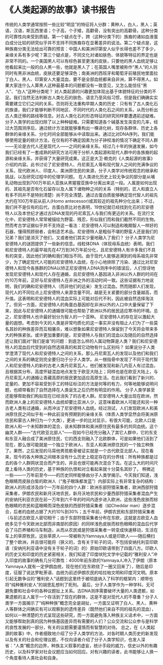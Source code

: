 # 《人类起源的故事》读书报告

传统的人类学通常按照一些比较“明显”的特征将人分群：黄种人，白人，黑人；英语，汉语，斯瓦西里语；个子高，个子矮，高颧骨，没有突出的高颧骨。这种分类的可靠性向来受到质疑。第一个疑点在于，跨（这种分类下的）族裔的诸如血液蛋白成分比较的研究似乎并不支持不同族裔存在显著差异的说法。第二个疑点是，这种族裔分类无法给出可靠的预言：中国人和美洲印第安人似乎长得也差不了多少，亲缘关系有多少呢？第三个疑点是，不同文化对诸如肤色、体貌等特征的界定也是非常不同的。一个美国黑人可以有棕色甚至更浅的皮肤，只要他的黑人血统足够让他看起来比一般的白人黑一些，他就是黑人了；在英国人嘴里被称作“黑人”的人则同时有黑非洲血统，皮肤还要足够深色；南美洲的西班牙和葡萄牙前殖民地里面拉丁白人、黑人、印第安人大量混血，要不是全部血统都来自非洲，算不得黑人。如果大家连什么人算黑人这种最基本的问题都没有一致意见，又怎么能信任“黑人”、“白人”这种分类呢？
对人类起源的兴趣更加体现出基于体貌特征的分类的不足。我们当然无法判断古人类化石的肤色、语言乃至风俗习惯，但是我们确确实实需要建立它们之间的关系，否则将无法重构早期人类的历史：只有有了古人类化石的族谱，我们才能够判断不同地区、不同时代的人类化石之间的关系，从而分析出古人类迁移的路线等信息。对古人类化石的形态特征的研究同样要遭遇前述疑难。
分子人类学的出现扫除了以上种种疑难。只需要知道各个碱基发生突变的几率，经过大范围测序后，通过统计方法就能够重构出一棵进化树，现存各群体、历史上各群体的亲缘关系、分化时间全部能够从中读取出来。通过比对DNA序列，我们能够使用定量的统计方法，在仅有的不确定因素为分子钟校准的情况下确定不同人群——无论是古代人还是现代人——之间的亲缘关系。经过几十年的快速发展，如今我们已经有了一套成熟的研究方法可用于分析人类起源和现代人群中的各族裔的起源和亲缘关系，并获得了大量研究成果。这正是大卫·赖克的《人类起源的故事》介绍的内容。此书讨论了尼安德特人、丹尼索瓦人等和现代智人之间的充满争议的关系，现代欧洲人、印度人、美洲原住民的来源，分子人类学对传统观念的继承和挑战，以及研究过程中的伦理学问题。
在人类进化历史上较无争议的部分是从哺乳动物出现到700万年前人亚族从黑猩猩亚族中分离出来这一段。人属是如何出现的、其祖先是否有化石留存以及人属下诸物种之间的关系（特别的，匠人和直立人有多不同并不是特别清楚）尚不完全清楚。通过古蛋白质能够确定现代智人的祖先大约在100万年前从前人(Homo antecessor)或其较近的祖先种分化出来；不过，我们并不是仅有的后代，古蛋白质比对也表明，19世纪就已经找到化石的尼安德特人以及本世纪才通过古DNA发现的丹尼索瓦人与我们有更近的关系。在流行文化中，尼安德特人常常被描绘为野蛮、残忍，形似我们而和我们截然不同的生物。然而考古学证据似乎并不支持这一看法：尼安德特人可以制造和晚期智人一样好的石器，懂得照顾弱者，会制造艺术品。尼安德特人是粗俗不堪的野蛮人还是我们的兄弟？我们是消灭了他们，又或者他们其实少量地融入了我们？
分子人类学为尼安德特人的谜团提供了一些新的信息。线粒体DNA（体现母系血统）表明，我们和尼安德特人的最早祖先在47万到36万年前分化，且尼安德特人有许多我们不具有的突变，因此他们的确和我们相当不同。由于现代人能够追溯到的母系祖先非常少，为了确定现代人可能的尼安德特人血统，在小心地排除了污染、通过比对尼安德特人和现今各族群的DNA以矫正尼安德特人DNA测序中的错误后，人们惊讶地发现尼安德特人和现代人存在通婚，且尼安德特人基因进入非洲以外人群的时间在约10万年前，正好与尼安德特人在非洲之外的活动时间一致。这些证据有力地说明，我们的确和尼安德特人（而非他们的远亲）发生过混血。然而随即人们发现，现代人的不同位点上尼安德特人来源含量不同，越是无关紧要的部分含量越高，而升值。这表明和尼安德特人的混血实际上可能对后代不利，因此被自然选择淘汰了。但另一方面，尼安德特人的角蛋白基因却在非洲以外的人口中大量保留了下来，因此与尼安德特人的通婚很可能也帮助了欧洲以外的居民适应寒冷的环境。总之，尼安德特人也许最好划分为智人的一个亚种。
尼安德特人的存在足以激起大量的遐想。考虑到今天的人类是非常均质化的这一事实并没有阻止人们为了一些莫名其妙的种族差异而互相屠杀，难以想象如果尼安德特人保留到了今天将会带来多大的种族紧张。或许更加重要的是，尼安德特人与我们的混血以及随后的自然选择还让我们面对“我们是谁”的问题：到底怎么样的人属动物算是人类？我们和尼安德特人的混血后代受到的自然选择真的和其它动物有什么区别吗？
如果说分子人类学澄清了现代人和尼安德特人之间的关系，那么丹尼索瓦人的发现以及他们和我们之间的关系的确定则完全要归功于分子人类学。从一根指骨中发现了不同于现代智人和尼安德特人的新的古老人类丹尼索瓦人，他们被发现和新几内亚人有过混血，且根据其分布，高度怀疑混血地点发生于欧亚大陆上；同样也是在欧亚大陆上，与丹尼索瓦人的通婚让青藏高原的居民更加适应高原生活。在此我们看到了新兴的、定量的、更加不容易受到手工的特征标注的方法是何等的有力，何等地能够说明问题，也顺带看到了自然选择在人类诞生之后仍然有明显的作用。
分子人类学甚至还能够帮助我们构拟现在已经消失了的古老人群。尼安德特人大量出现在欧洲，然而欧洲人身上的尼安德特人血统却要比亚洲人少，这意味着欧洲人可能还和另一种古老人类有过通婚，从而冲淡了尼安德特人血统。经过测试，人们发现欧洲人和美洲原住民之间似乎有一种此前没有预期到的亲缘关系（体质人类学显然会将美洲原住民和蒙古人种归为一个大类），更进一步的比对显示，有很大可能，北欧人口是欧洲人和一个未知群体的混合，该未知群体和美洲原住民有最多的共同血统。这个幽灵人群——“古代欧亚北部人”——现如今已经充分融入了其它人群中，它的东支和东亚人融合成了美洲原住民，它的西支则融入了北欧群体，可是如果他们活到了现在，那么很可能就是一个独立于欧洲人、东亚人和美洲原住民的一个独立种族了。果然，之后发现的马耳他男孩骸骨被证实就是一个古代欧亚北部人。现在看来，现今的各大种族之间根本没有什么历史上稳定存在的分界线：所有种族都是过去的各个人群网状混合而产生的，并且也很可能再次混合下去。在这么大的时间尺度上看待人类的历史，基于种族的仇恨和对立看起来就十分莫名其妙了。
稍微近一些——一万年前至今——的历史同样能够由分子人类学揭示。今天我们知道，浅色眼睛而皮肤白皙的欧洲人（“鬼子眼珠都发蓝”）内部实际上有非常复杂的结构：欧洲人的形成涉及四个一万年前的四个人群：欧洲东部狩猎采集者，欧洲西部狩猎采集者，伊朗农民和新月沃地农民，新月沃地农民和少量西部狩猎采集者混血产生的安纳托利亚农民在前一万年到六千年的时间内逐步进入欧洲，这些浅色皮肤而棕色眼睛的农民和蓝眼睛而深色皮肤的西部狩猎采集者（如Cheddar man）逐步混合，后者的血统占据了大约10%到30%；五千年前，伊朗农民和东部狩猎采集者（与前述古欧亚人密切相干；由于东部狩猎采集者分布在东欧，这就是古欧亚人血统多见于今天欧洲北部而非南部的原因）的同样浅色皮肤而棕色眼睛的混血后代学会了马匹养殖和马车制造，从而从农民或是狩猎采集者一转变成快速移动，生活在车上的草原牧民，这些草原人——常被称为Yamnaya人或是印欧人——随后横扫了整个欧洲，并且很可能将（狭义的，含有关于轮子的词，不包括安纳托利亚印欧语（安纳托利亚语中没有关于轮子的词）的）原始印欧语带到了四面八方。印欧人的历史又和印度的历史紧密相关，我们知道了印度吠陀文学中记载的“雅利安人”冲入印度的故事的确有几分可靠性：4000年前东欧的Yamnaya人冲入了伊朗（原本Yamnaya人就有一定伊朗血统，现在他们在东欧绕了一圈又回来了），随后是印度，征服了说达罗毗荼语、血统为前述伊朗农民的哈拉帕文明和印度河文明。原本引起无数争议的“雅利安人”话题到这里终于被彻底纳入了科学的框架内：顺带也将“纯种雅利安人”的胡思乱想判了死刑。
最后，分子人类学作为一种学科，无可避免要和社会中的各种议题扯上关系。古DNA测序需要破坏大量的人类遗骸，如果遗骸的主人属于一个存活到了现在的群体，这是不是对现代人的不尊重？分子人类学一方面揭示了“纯种种族”概念完全是胡扯，一方面又证明了白人、黑人、黄种人等群体之间确实有可以观察到的遗传差异（既然他们来自不同的祖先的混血），如何以一种清楚的方式呈现这些研究，而一方面避免落入种族主义话术中，一方面又能够帮助到真的因为种族基因差异而有需要的人们？公众交流和公众参与是科学的良性发展的一部分，有关的议题需要谨慎而有智慧的对待。
总之，在《人类起源的故事》中，作者细致地介绍了分子人类学的方法、对各时期人类历史的新发现以及有关的社会和伦理议题，不仅向读者介绍了分子人类学知识，也发人深省：“人类”概念的边界，种族主义叙事的虚妄，统计手段的威力，信史以外的有趣历史，以及科学家对社会议题应当如何回应。对有兴趣的读者，此书能够让人换一个角度看待人类社会和自身。
